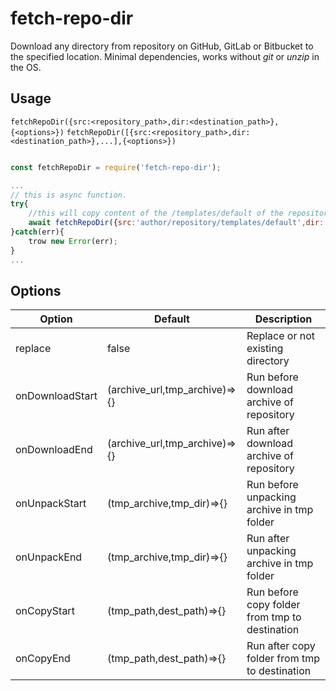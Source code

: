 # fetch-repo-dir
Download any directory from repository on GitHub, GitLab or Bitbucket to the specified location. Minimal dependencies, works without *git* or *unzip* in the OS.

## Usage

`fetchRepoDir({src:<repository_path>,dir:<destination_path>},{<options>})`
`fetchRepoDir([{src:<repository_path>,dir:<destination_path>},...],{<options>})`

```javascript

const fetchRepoDir = require('fetch-repo-dir');

...
// this is async function. 
try{
    //this will copy content of the /templates/default of the repository to the ./template directory
    await fetchRepoDir({src:'author/repository/templates/default',dir:'./template'});
}catch(err){
    trow new Error(err);
}
...
```

## Options

|Option         |Default|Description                                     |
|---------------|-------|------------------------------------------------|
|replace        | false | Replace or not existing directory              |
|onDownloadStart| (archive_url,tmp_archive)=>{}| Run before download archive of repository      |
|onDownloadEnd  | (archive_url,tmp_archive)=>{}| Run after download archive of repository       |
|onUnpackStart  | (tmp_archive,tmp_dir)=>{}| Run before unpacking archive in tmp folder     |
|onUnpackEnd    | (tmp_archive,tmp_dir)=>{}| Run after unpacking archive in tmp folder      |
|onCopyStart    | (tmp_path,dest_path)=>{}| Run before copy folder from tmp to destination |
|onCopyEnd      | (tmp_path,dest_path)=>{}| Run after copy folder from tmp to destination  |
